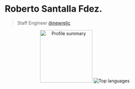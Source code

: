 # Roberto Santalla Fdez.

> Staff Engineer [@newrelic](https://github.com/newrelic/)

<div style="margin: auto; text-align: center">
    <span>
        <img alt="Profile summary" height="165" src="https://github-readme-stats.vercel.app/api?username=roobre&show_icons=true&title_color=adbac7&text_color=adbac7&border_color=373e47&icon_color=539bf5&bg_color=22272e" />
    </span>
    <span>
        <img alt="Top languages" src="https://github-readme-stats.vercel.app/api/top-langs/?username=roobre&layout=compact&title_color=adbac7&text_color=adbac7&border_color=373e47&bg_color=22272e" />
    </span>
</div>
